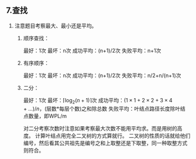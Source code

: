 ## 7.查找

1. 注意题目考察最大、最小还是平均。

    1. 顺序查找：

        最好：1次
        最坏：n次
        成功平均：(n+1)/2次
        失败平均：n+1次
    
    2. 有序顺序：

        最好：1次
        最坏：n次
        成功平均：(n+1)/2次
        失败平均：n/2+n/(n+1)次
    
    3. 二分：

        最好：1次
        最坏：$\lceil\log_2{(n+1)}\rceil$次
        成功平均：$(1\times1 + 2\times2+ 3\times 4 + \dots)/n$，(层数*每层个数)之和除总数
        失败平均：叶结点路径长度除叶结点数量，即WPL/m

        对二分考察次数时注意如果考察最大次数不能用平均求。而是用树的高度。
        计算叶结点用完全二叉树的方式算就行。
        二叉树的性质的话就给他们编号，然后看其公共祖先是编号之和上取整还是下取整，同一种取整方式则符合。